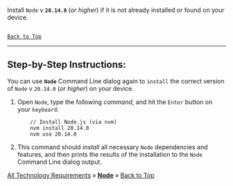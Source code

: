 ﻿
Install `Node` v **`20.14.0`** (_or higher_) if it is not already installed or found on your device.

##
[`Back to Top`](#table-of-contents)

---

## Step-by-Step Instructions:

You can use **`Node`** Command Line dialog again to `install` the correct version of `Node` v `20.14.0` (_or higher_) on your device.
   
1. Open `Node`, type the following _command_, and hit the `Enter` button on your `keyboard`:

    ```node
        // Install Node.js (via nvm)
        nvm install 20.14.0
        nvm use 20.14.0
    ```
   
   
2. This command should _install_ all necessary `Node` dependencies and features, and then prints the results of the installation to the `Node` Command Line dialog output.



[All Technology Requirements](https://github.com/JasonSilvestri/JSopX.BridgeTooFar/blob/master/JSopX.BridgeTooFar/Docs/Master/JSopX/Technologies.md)  »  [**Node**](#node)  »  [Back to Top](#table-of-contents)